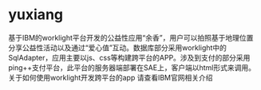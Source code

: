 yuxiang
=======

基于IBM的worklight平台开发的公益性应用“余香”，用户可以拍照基于地理位置分享公益性活动以及通过“爱心值”互动。数据库部分采用worklight中的SqlAdapter，应用主要以js、css等构建跨平台的APP。涉及到支付的部分采用ping++支付平台，此平台的服务器端部署在SAE上，客户端以html形式来调用。
关于如何使用worklight开发跨平台的app 请查看IBM官网相关介绍
